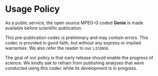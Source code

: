 # Usage Policy

As a public service, the open source MPEG-G coded **Genie** is made available before scientific publication.

This pre-publication codec is preliminary and may contain errors.
This codec is provided in good faith, but without any express or implied warranties.
We also refer the reader to our ``LICENSE``.

The goal of our policy is that early release should enable the progress of science.
We kindly ask to refrain from publishing analyses that were conducted using this codec while its development is in progress.
